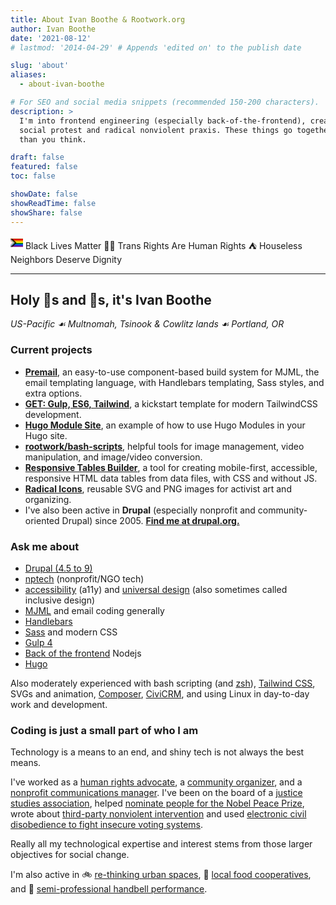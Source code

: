 ```yaml
---
title: About Ivan Boothe & Rootwork.org
author: Ivan Boothe
date: '2021-08-12'
# lastmod: '2014-04-29' # Appends 'edited on' to the publish date

slug: 'about'
aliases:
  - about-ivan-boothe

# For SEO and social media snippets (recommended 150-200 characters).
description: >
  I'm into frontend engineering (especially back-of-the-frontend), creative
  social protest and radical nonviolent praxis. These things go together more
  than you think.

draft: false
featured: false
toc: false

showDate: false
showReadTime: false
showShare: false
---
```


<svg width="20" height="20" xmlns="http://www.w3.org/2000/svg" viewBox="0 0 6000 3810">
<title>Progress Pride flag by Daniel Quasar</title>
<rect fill="#750787" width="6000" height="3810"/>
<rect fill="#004dff" width="6000" height="3175"/>
<rect fill="#008026" width="6000" height="2540"/>
<rect fill="#ffed00" width="6000" height="1905"/>
<rect fill="#ff8c00" width="6000" height="1270"/>
<rect fill="#e40303" width="6000" height="635"/>
<polygon points="-1,960 950,1905 -1,2850" fill="#ffffff" />
<polygon points="-1,960 -1,480 1420,1905 -1,3330 -1,2850 950,1905" fill="#ffafc8" />
<polygon points="-1,480 -1,0 1912,1905 -1,3810 -1,3330 1420,1905 -1,480" fill="#74d7ee" />
<polygon points="-1,0 1912,1905 -1,3810 480,3810 2384,1905 480,0" fill="#613915" />
<polygon points="480,0 960,0 2864,1905 960,3810 480,3810 2384 1905 480,0" fill="#000000" />
</svg> Black Lives Matter ✊🏽 Trans Rights Are Human Rights ⛺ Houseless Neighbors Deserve Dignity

---

## Holy 🦎s and 🦄s, it's Ivan Boothe

_US-Pacific ☙ Multnomah, Tsinook & Cowlitz lands ☙ Portland, OR_

### Current projects

- **[Premail](https://premail.dev)**, an easy-to-use component-based build
  system for MJML, the email templating language, with Handlebars templating,
  Sass styles, and extra options.
- **[GET: Gulp, ES6, Tailwind](https://github.com/rootwork/GET)**, a kickstart
  template for modern TailwindCSS development.
- **[Hugo Module Site](https://github.com/rootwork/hugo-module-site)**, an
  example of how to use Hugo Modules in your Hugo site.
- **[rootwork/bash-scripts](https://github.com/rootwork/bash-scripts)**, helpful
  tools for image management, video manipulation, and image/video conversion.
- **[Responsive Tables Builder](https://github.com/rootwork/responsive-tables-builder)**,
  a tool for creating mobile-first, accessible, responsive HTML data tables from
  data files, with CSS and without JS.
- **[Radical Icons](https://gitlab.com/radicons/radicons)**, reusable SVG and
  PNG images for activist art and organizing.
- I've also been active in **Drupal** (especially nonprofit and
  community-oriented Drupal) since 2005.
  **[Find me at drupal.org.](https://www.drupal.org/u/rootwork)**

### Ask me about

- [Drupal (4.5 to 9)](https://www.drupal.org/)
- [nptech](https://www.nten.org/) (nonprofit/NGO tech)
- [accessibility](https://www.a11yproject.com/) (a11y) and
  [universal design](https://universaldesign.ie/What-is-Universal-Design/The-7-Principles/)
  (also sometimes called inclusive design)
- [MJML](https://mjml.io/) and email coding generally
- [Handlebars](https://handlebarsjs.com/)
- [Sass](https://sass-lang.com/) and modern CSS
- [Gulp 4](https://gulpjs.com/)
- [Back of the frontend](https://css-tricks.com/front-of-the-front-back-of-the-front/)
  Nodejs
- [Hugo](https://gohugo.io/)

Also moderately experienced with bash scripting (and
[zsh](https://www.zsh.org/)), [Tailwind CSS](https://tailwindcss.com/), SVGs and
animation, [Composer](https://getcomposer.org/),
[CiviCRM](https://civicrm.org/), and using Linux in day-to-day work and
development.

<!-- [![Drupal](https://raw.githubusercontent.com/devicons/devicon/master/icons/drupal/drupal-plain-wordmark.svg)](https://www.drupal.org/) [![nodejs](https://raw.githubusercontent.com/devicons/devicon/master/icons/nodejs/nodejs-original-wordmark.svg)](https://nodejs.org) [![gulp](https://raw.githubusercontent.com/devicons/devicon/master/icons/gulp/gulp-plain.svg)](https://gulpjs.com) [![sass](https://raw.githubusercontent.com/devicons/devicon/master/icons/sass/sass-original.svg)](https://sass-lang.com) [![html5](https://raw.githubusercontent.com/devicons/devicon/master/icons/html5/html5-original-wordmark.svg)](https://html.spec.whatwg.org/multipage/) [![css3](https://raw.githubusercontent.com/devicons/devicon/master/icons/css3/css3-original-wordmark.svg)](https://www.w3.org/Style/CSS/) [![javascript](https://raw.githubusercontent.com/devicons/devicon/master/icons/javascript/javascript-original.svg)](https://developer.mozilla.org/en-US/docs/Web/JavaScript) [![hugo](https://api.iconify.design/logos-hugo.svg)](https://gohugo.io/) [![tailwind](https://raw.githubusercontent.com/devicons/devicon/master/icons/tailwindcss/tailwindcss-plain.svg)](https://tailwindcss.com/) [![bash](https://raw.githubusercontent.com/devicons/devicon/master/icons/handlebars/handlebars-original-wordmark.svg)](https://handlebarsjs.com/) [![bash](https://raw.githubusercontent.com/devicons/devicon/master/icons/bash/bash-original.svg)](https://www.gnu.org/software/bash/) [![git](https://raw.githubusercontent.com/devicons/devicon/master/icons/git/git-original-wordmark.svg)](https://git-scm.com/) [![linux](https://raw.githubusercontent.com/devicons/devicon/master/icons/linux/linux-original.svg)](https://www.linux.org/) -->

### Coding is just a small part of who I am

Technology is a means to an end, and shiny tech is not always the best means.

I've worked as a
[human rights advocate](https://web.archive.org/web/20080131080116/http://www.genocideintervention.net/),
a
[community organizer](https://web.archive.org/web/20111226083543/http://www.casinofreephilly.org:80/),
and a [nonprofit communications manager](https://forusa.org/). I've been on the
board of a [justice studies association](https://www.peacejusticestudies.org/),
helped
[nominate people for the Nobel Peace Prize](https://www.afsc.org/content/afsc-and-nobel-peace-prize),
wrote about
[third-party nonviolent intervention](https://works.swarthmore.edu/fac-soc-anth/29/)
and used
[electronic civil disobedience to fight insecure voting systems](https://web.archive.org/web/20050204141450/https://www.why-war.com/features/2003/11/diebold_analyzed.html).

Really all my technological expertise and interest stems from those larger
objectives for social change.

I'm also active in 🚲 [re-thinking urban spaces](https://www.streetsblog.org/),
🥕 [local food cooperatives](https://www.peoples.coop/), and 🔔
[semi-professional handbell performance](https://www.bellsofthecascades.org/about).

<!--
### Stats

Leaderboards are harmful to open-source development and sustainable communities
generally (read Cory Doctorow's
[_Walkaway_](https://www.worldcat.org/title/walkaway-a-novel/oclc/1159178249&referer=brief_results))
but insofar as some folks feel they need impersonal metrics of comparison, here
are mine:

![GitHub stats](https://github-readme-stats.vercel.app/api?username=rootwork&custom_title=This+means+nothing:+Ivan+Boothe+%40rootwork+on+GitHub&show_icons=true&locale=en&count_private=true&theme=radical&title_color=eeeeee&text_color=eeeeee&icon_color=eeeeee&hide_border=true&border_radius=25&bg_color=30,312E81,881337,1E3A8A)
-->
